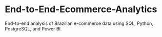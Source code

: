# End-to-End-Ecommerce-Analytics
End-to-end analysis of Brazilian e-commerce data using SQL, Python, PostgreSQL, and Power BI.
